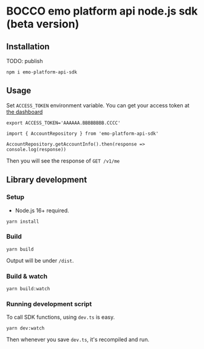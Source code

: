 # BOCCO emo platform api node.js sdk (beta version)

## Installation

TODO: publish
```
npm i emo-platform-api-sdk
```

## Usage

Set `ACCESS_TOKEN` environment variable.
You can get your access token at [the dashboard](https://platform-api.bocco.me/dashboard/)

```
export ACCESS_TOKEN='AAAAAA.BBBBBBBB.CCCC'
```

```
import { AccountRepository } from 'emo-platform-api-sdk'

AccountRepository.getAccountInfo().then(response => console.log(response))
```
Then you will see the response of `GET /v1/me`


## Library development

### Setup

- Node.js 16+ required.

```
yarn install
```

### Build

```
yarn build
```
Output will be under `/dist`.


### Build & watch

```
yarn build:watch
```

### Running development script

To call SDK functions, using `dev.ts` is easy.

```
yarn dev:watch
```
Then whenever you save `dev.ts`, it's recompiled and run.
